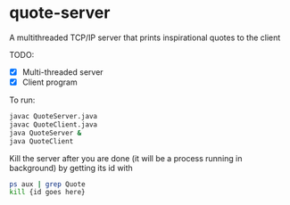 # quote-server
A multithreaded TCP/IP server that prints inspirational quotes to the client

TODO: 
- [x] Multi-threaded server
- [x] Client program

To run:

```Bash
javac QuoteServer.java
javac QuoteClient.java
java QuoteServer &
java QuoteClient
```

Kill the server after you are done (it will be a process running in background) by getting its id with

```Bash
ps aux | grep Quote
kill {id goes here}
```
